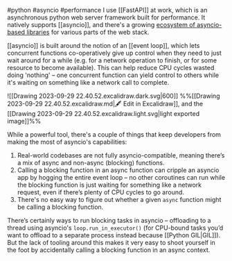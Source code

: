 #python #asyncio #performance
I use [[FastAPI]] at work, which is an asynchronous python web server framework built for performance. It natively supports [[asyncio]], and there's a growing [ecosystem of asyncio-based libraries](https://github.com/timofurrer/awesome-asyncio) for various parts of the web stack.

[[asyncio]] is built around the notion of an [[event loop]], which lets concurrent functions co-operatively give up control when they need to just wait around for a while (e.g. for a network operation to finish, or for some resource to become available). This can help reduce CPU cycles wasted doing 'nothing' – one concurrent function can yield control to others while it's waiting on something like a network call to complete.

![[Drawing 2023-09-29 22.40.52.excalidraw.dark.svg|600]]
%%[[Drawing 2023-09-29 22.40.52.excalidraw.md|🖋 Edit in Excalidraw]], and the [[Drawing 2023-09-29 22.40.52.excalidraw.light.svg|light exported image]]%%

While a powerful tool, there's a couple of things that keep developers from making the most of asyncio's capabilities:

1. Real-world codebases are not fully asyncio-compatible, meaning there’s a mix of async and non-async (blocking) functions.
2. Calling a blocking function in an async function can cripple an asyncio app by hogging the entire event loop – no other coroutines can run while the blocking function is just waiting for something like a network request, even if there’s plenty of CPU cycles to go around.
3. There's no easy way to figure out whether a given `async` function might be calling a blocking function.

There’s certainly ways to run blocking tasks in asyncio – offloading to a thread using asyncio's `loop.run_in_executor()` (for CPU-bound tasks you’d want to offload to a separate process instead because [[Python GIL|GIL]]). But the lack of tooling around this makes it very easy to shoot yourself in the foot by accidentally calling a blocking function in an async context.